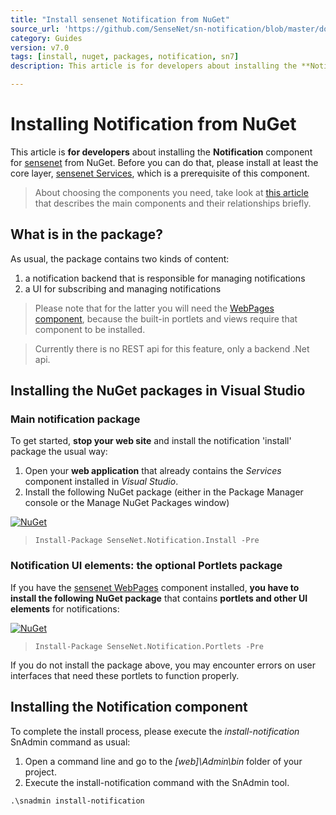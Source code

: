 ```yaml
---
title: "Install sensenet Notification from NuGet"
source_url: 'https://github.com/SenseNet/sn-notification/blob/master/docs/install-notification-from-nuget.md'
category: Guides
version: v7.0
tags: [install, nuget, packages, notification, sn7]
description: This article is for developers about installing the **Notification** component for sensenet from NuGet. Before you can do that, please install at least the core layer, sensenet Services, which is a prerequisite of this component.

---
```


# Installing Notification from NuGet

This article is **for developers** about installing the **Notification** component for [sensenet](https://github.com/SenseNet) from NuGet. Before you can do that, please install at least the core layer, [sensenet Services](/docs/install-sn-from-nuget), which is a prerequisite of this component.

> About choosing the components you need, take look at [this article](/docs/sensenet-components) that describes the main components and their relationships briefly.

## What is in the package?
As usual, the package contains two kinds of content:

1. a notification backend that is responsible for managing notifications
2. a UI for subscribing and managing notifications

> Please note that for the latter you will need the [WebPages component](https://github.com/SenseNet/sn-webpages), because the built-in portlets and views require that component to be installed. 

> Currently there is no REST api for this feature, only a backend .Net api.

## Installing the NuGet packages in Visual Studio
### Main notification package
To get started, **stop your web site** and install the notification 'install' package the usual way:

1. Open your **web application** that already contains the *Services* component installed in *Visual Studio*.
2. Install the following NuGet package (either in the Package Manager console or the Manage NuGet Packages window)

[![NuGet](https://img.shields.io/nuget/v/SenseNet.Notification.Install.svg)](https://www.nuget.org/packages/SenseNet.Notification.Install)

> `Install-Package SenseNet.Notification.Install -Pre`

### Notification UI elements: the optional Portlets package
If you have the [sensenet WebPages](https://github.com/SenseNetsn-webpages) component installed, **you have to install the following NuGet package** that contains **portlets and other UI elements** for notifications:

[![NuGet](https://img.shields.io/nuget/v/SenseNet.Notification.Portlets.svg)](https://www.nuget.org/packages/SenseNet.Notification.Portlets)

> `Install-Package SenseNet.Notification.Portlets -Pre`

If you do not install the package above, you may encounter errors on user interfaces that need these portlets to function properly.

## Installing the Notification component
To complete the install process, please execute the *install-notification* SnAdmin command as usual:

1. Open a command line and go to the *[web]\Admin\bin* folder of your project.
2. Execute the install-notification command with the SnAdmin tool.

```text
.\snadmin install-notification
```